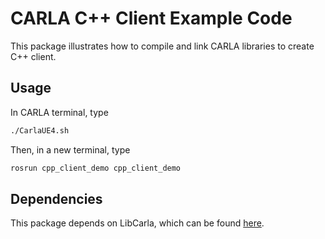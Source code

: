 # CARLA C++ Client Example Code
This package illustrates how to compile and link CARLA libraries to create C++ client.

## Usage
In CARLA terminal, type 
```bash
./CarlaUE4.sh
```

Then, in a new terminal, type
```bash
rosrun cpp_client_demo cpp_client_demo
```

## Dependencies
This package depends on LibCarla, which can be found [here](https://github.com/lb-robotics/libcarla).

